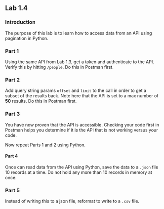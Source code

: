## Lab 1.4

### Introduction
The purpose of this lab is to learn how to access data from an API using pagination in Python. 

### Part 1
Using the same API from Lab 1.3, get a token and authenticate to the API. Verify this by hitting `/people`. Do this in Postman first. 

### Part 2
Add query string params `offset` and `limit` to the call in order to get a subset of the results back.  Note here that the API is set to a max number of **50** results. Do this in Postman first. 

### Part 3
You have now proven that the API is accessible. Checking your code first in Postman helps you determine if it is the API that is not working versus your code.

Now repeat Parts 1 and 2 using Python. 

#### Part 4
Once can read data from the API using Python, save the data to a `.json` file 10 records at a time. Do not hold any more than 10 records in memory at once. 

### Part 5 
Instead of writing this to a json file, reformat to write to a `.csv` file. 